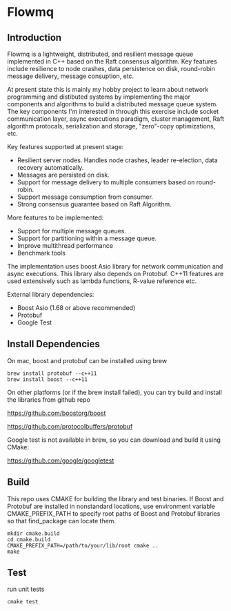 # Flowmq 

## Introduction 

Flowmq is a lightweight, distributed, and resilient message queue implemented in C++ 
based on the Raft consensus algorithm. Key features include resilience to node crashes, 
data persistence on disk, round-robin message delivery, message consuption, etc.

At present state this is mainly my hobby project to learn about network programming and 
distibuted systems by implementing the major components and algorithms to build a distributed
message queue system. The key components I'm interested in through this exercise include socket 
communication layer, async executions paradigm, cluster management, Raft algorithm protocals, 
serialization and storage, "zero"-copy optimizations, etc.

Key features supported at present stage:
- Resilient server nodes. Handles node crashes, leader 
  re-election, data recovery automatically.
- Messages are persisted on disk.
- Support for message delivery to multiple consumers based on round-robin.
- Support message consumption from consumer. 
- Strong consensus guarantee based on Raft Algorithm.

More features to be implemented:
- Support for multiple message queues.
- Support for partitioning within a message queue.
- Improve multithread performance
- Benchmark tools

The implementation uses boost Asio library for network communication and async executions. 
This library also depends on Protobuf. C++11 features are used extensively such as 
lambda functions, R-value reference etc. 

External library dependencies: 
- Boost Asio (1.68 or above recommended)
- Protobuf
- Google Test 

## Install Dependencies

On mac, boost and protobuf can be installed using brew 

```
brew install protobuf --c++11
brew install boost --c++11
```

On other platforms (or if the brew install failed), 
you can try build and install the libraries from github repo 

https://github.com/boostorg/boost

https://github.com/protocolbuffers/protobuf

Google test is not available in brew, so you can download 
and build it using CMake:

https://github.com/google/googletest

## Build

This repo uses CMAKE for building the library and test binaries. 
If Boost and Protobuf are installed in nonstandard 
locations, use environment variable CMAKE_PREFIX_PATH to 
specify root paths of Boost and Protobuf libraries
so that find_package can locate them.

```
mkdir cmake.build 
cd cmake.build
CMAKE_PREFIX_PATH=/path/to/your/lib/root cmake ..
make
```

## Test 

run unit tests
```
cmake test
```


